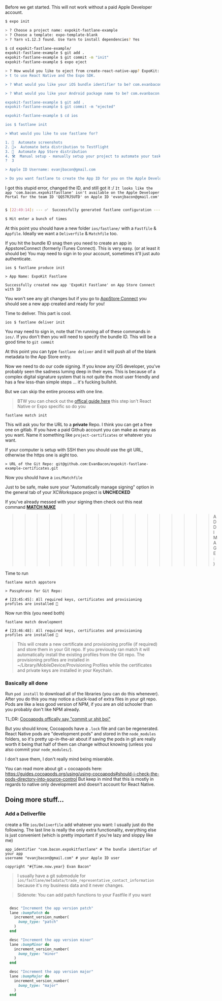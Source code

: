 Before we get started. This will not work without a paid Apple Developer account.

```sh
$ expo init

> ? Choose a project name: expokit-fastlane-example
> ? Choose a template: expo-template-blank
> ? Yarn v1.12.3 found. Use Yarn to install dependencies? Yes

$ cd expokit-fastlane-example/
expokit-fastlane-example $ git add .
expokit-fastlane-example $ git commit -m "init"
expokit-fastlane-example $ expo eject

> ? How would you like to eject from create-react-native-app? ExpoKit: I'll create or log in with an Expo accoun
> t to use React Native and the Expo SDK.

> ? What would you like your iOS bundle identifier to be? com.evanbacon.expokitfastlane

> ? What would you like your Android package name to be? com.evanbacon.expokitfastlane

expokit-fastlane-example $ git add .
expokit-fastlane-example $ git commit -m "ejected"

expokit-fastlane-example $ cd ios

ios $ fastlane init

> What would you like to use fastlane for?

1. 📸  Automate screenshots
2. 👩‍✈️  Automate beta distribution to TestFlight
3. 🚀  Automate App Store distribution
4. 🛠  Manual setup - manually setup your project to automate your tasks
?  3

> Apple ID Username: evanjbacon@gmail.com

> Do you want fastlane to create the App ID for you on the Apple Developer Portal? (y/n): n

```

I got this stupid error, changed the ID, and still got it :/
`It looks like the app 'com.bacon.expokitfastlane' isn't available on the Apple Developer Portal for the team ID 'QQ57RJ5UTD' on Apple ID 'evanjbacon@gmail.com'`

```sh

$ [22:49:14]: --- ✅  Successfully generated fastlane configuration ---

$ Hit enter a bunch of times

```

At this point you should have a new folder `ios/fastlane/` with a `Fastfile` & `Appfile`. Ideally we want a `Deliverfile` & `Matchfile` too.

If you hit the bundle ID snag then you need to create an app in AppstoreConnect (formerly iTunes Connect). This is very easy. (or at least it should be) You may need to sign in to your account, sometimes it'll just auto authenticate.

```
ios $ fastlane produce init

> App Name: ExpoKit Fastlane

Successfully created new app 'ExpoKit Fastlane' on App Store Connect with ID
```

You won't see any git changes but if you go to [AppStore Connect](https://appstoreconnect.apple.com/) you should see a new app created and ready for you!

Time to deliver. This part is cool.

```
ios $ fastlane deliver init

```

You may need to sign in, note that I'm running all of these commands in `ios/`. If you don't then you will need to specify the bundle ID. This will be a good time to `git commit`

At this point you can type `fastlane deliver` and it will push all of the blank metadata to the App Store entry.

Now we need to do our code signing. If you know any iOS developer, you've probably seen the sadness luming deep in their eyes. This is because of a complex digital signature system that is not quite the most user friendly and has a few less-than simple steps ... it's fucking bullshit.

But we can skip the entire process with one line.

> BTW you can check out the [offical guide here](https://docs.fastlane.tools/actions/match/#setup) this step isn't React Native or Expo specific so do you

```
fastlane match init
```

This will ask you for the URL to a **private** Repo. I think you can get a free one on gitlab. If you have a paid Github account you can make as many as you want. Name it something like `project-certificates` or whatever you want.

If your computer is setup with SSH then you should use the git URL, otherwise the https one is aight too.

```
> URL of the Git Repo: git@github.com:EvanBacon/expokit-fastlane-example-certificates.git
```

Now you should have a `ios/Matchfile`

Just to be safe, make sure your "Automatically manage signing" option in the general tab of your XCWorkspace project is **UNCHECKED**

If you've already messed with your signing then check out this neat command [**MATCH NUKE**](https://docs.fastlane.tools/actions/match/#nuke)

> > > > > > > > > > > > > > > > > ADD IMAGE :)

Time to run

```
fastlane match appstore

> Passphrase for Git Repo:

# [23:45:45]: All required keys, certificates and provisioning profiles are installed 🙌

```

Now run this (you need both)

```
fastlane match development

# [23:46:48]: All required keys, certificates and provisioning profiles are installed 🙌
```

> This will create a new certificate and provisioning profile (if required) and store them in your Git repo. If you previously ran match it will automatically install the existing profiles from the Git repo.
> The provisioning profiles are installed in ~/Library/MobileDevice/Provisioning Profiles while the certificates and private keys are installed in your Keychain.

### Basically all done

Run `pod install` to download all of the libraries (you can do this whenever). After you do this you may notice a cluck-load of extra files in your git repo. Pods are like a less good version of NPM, if you are an old schooler than you probably don't like NPM already.

TL;DR: [Cocoapods offically say "commit ur shit boi"](https://guides.cocoapods.org/using/using-cocoapods#should-i-check-the-pods-directory-into-source-control)

But you should know, Cocoapods have a `.lock` file and can be regenerated. React Native pods are "development pods" and stored in the `node_modules` folders, so it's pretty up-in-the-air about if saving the pods in git are really worth it being that half of them can change without knowing (unless you also commit your `node_modules/`).

I don't save them, I don't really mind being miserable.

You can read more about git + cocoapods here: https://guides.cocoapods.org/using/using-cocoapods#should-i-check-the-pods-directory-into-source-control But keep in mind that this is mostly in regards to native only development and doesn't account for React Native.

###

## Doing more stuff...

### Add a Deliverfile

create a file `ios/Deliverfile` add whatever you want:
I usually just do the following. The last line is really the only extra functionality, everything else is just convenient (which is pretty important if you're lazy and sloppy like me)

```
app_identifier "com.bacon.expokitfastlane" # The bundle identifier of your app
username "evanjbacon@gmail.com" # your Apple ID user

copyright "#{Time.now.year} Evan Bacon"
```

> I usually have a git submodule for `ios/fastlane/metadata/trade_representative_contact_information` because it's my business data and it never changes.

> Sidenote: You can add patch functions to your Fastfile if you want

```rb

  desc "Increment the app version patch"
  lane :bumpPatch do
    increment_version_number(
      bump_type: "patch"
    )
  end

  desc "Increment the app version minor"
  lane :bumpMinor do
    increment_version_number(
      bump_type: "minor"
    )
  end

  desc "Increment the app version major"
  lane :bumpMajor do
    increment_version_number(
      bump_type: "major"
    )
  end

```
